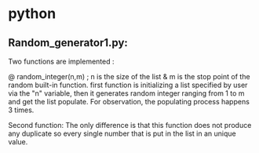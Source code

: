 # python

## Random_generator1.py: 
Two functions are implemented : 

@ random_integer(n,m) ; n is the size of the list & m is the stop point of the random built-in function. 
first function is initializing a list specified by user via the "n" variable, then it  generates random integer ranging from 1 to m and get the list populate. For observation, the populating process happens 3 times.

Second function:
The only difference is that this function does not produce any duplicate so every single number that is put in the list in an unique value.
